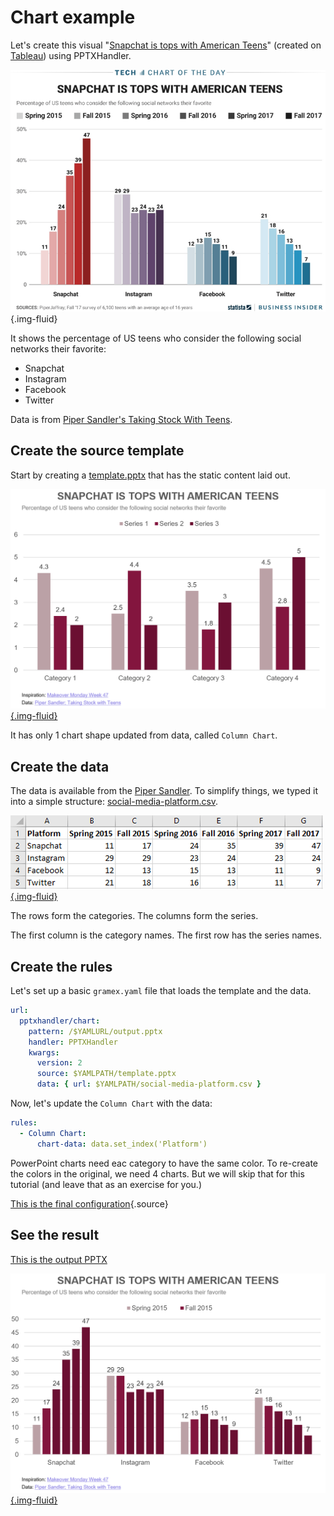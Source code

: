 # Chart example

Let's create this visual "[Snapchat is tops with American Teens](https://www.businessinsider.com/for-us-teens-snapchat-is-more-popular-than-instagram-twitter-charts-2017-10)"
(created on [Tableau](https://public.tableau.com/profile/makeover.monday#!/vizhome/MakeoverMondayWeek47/W47))
using PPTXHandler.

![Snapchat is tops with American teens](teen-social-media-usage.png){.img-fluid}

It shows the percentage of US teens who consider the following social networks their favorite:

- Snapchat
- Instagram
- Facebook
- Twitter

Data is from [Piper Sandler's Taking Stock With Teens](http://www.pipersandler.com/3col.aspx?id=5552).

## Create the source template

Start by creating a [template.pptx](template.pptx) that has the static content laid out.

[![Slide template](template.png){.img-fluid}](template.pptx)

It has only 1 chart shape updated from data, called `Column Chart`.

## Create the data

The data is available from the [Piper Sandler](http://www.pipersandler.com/3col.aspx?id=5552). To simplify things, we typed it into a simple structure: [social-media-platform.csv](social-media-platform.csv).

[![Data](data.png){.img-fluid}](social-media-platform.csv)

The rows form the categories. The columns form the series.

The first column is the category names. The first row has the series names.

## Create the rules

Let's set up a basic `gramex.yaml` file that loads the template and the data.

```yaml
url:
  pptxhandler/chart:
    pattern: /$YAMLURL/output.pptx
    handler: PPTXHandler
    kwargs:
      version: 2
      source: $YAMLPATH/template.pptx
      data: { url: $YAMLPATH/social-media-platform.csv }
```

Now, let's update the `Column Chart` with the data:

```yaml
rules:
  - Column Chart:
      chart-data: data.set_index('Platform')
```

PowerPoint charts need eac category to have the same color. To re-create the colors in the original, we need 4 charts. But we will skip that for this tutorial (and leave that as an exercise for you.)

[This is the final configuration](gramex.yaml.source){.source}

## See the result

[This is the output PPTX](output.pptx)

[![Final Slide](output.png){.img-fluid}](output.pptx)
